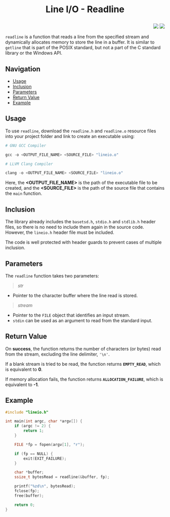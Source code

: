# <p style = "text-align: center">Line I/O - Readline</p>

<p style = "text-align: right">
    <img src = "https://img.shields.io/badge/c-%2300599C.svg?style=for-the-badge&logo=c&logoColor=white">
    <img src = "https://img.shields.io/badge/Windows-0078D6?style=for-the-badge&logo=windows&logoColor=white">
</p>

`readline` is a function that reads a line from the specified stream and dynamically allocates memory to store the line in a buffer. It is similar to `getline` that is part of the POSIX standard, but not a part of the C standard library or the Windows API.

## Navigation

+ [Usage](#usage)
+ [Inclusion](#inclusion)
+ [Parameters](#parameters)
+ [Return Value](#return-value)
+ [Example](#example)

## Usage

To use `readline`, download the `readline.h` and `readline.o` resource files into your project folder and link to create an executable using:
```powershell
# GNU GCC Compiler

gcc -o <OUTPUT_FILE_NAME> <SOURCE_FILE> "lineio.o"
```
```powershell
# LLVM Clang Compiler

clang -o <OUTPUT_FILE_NAME> <SOURCE_FILE> "lineio.o"
```
Here, the **<OUTPUT_FILE_NAME>** is the path of the executable file to be created, and the **<SOURCE_FILE>** is the path of the source file that contains the `main` function.

## Inclusion

The library already includes the `basetsd.h`, `stdio.h` and `stdlib.h` header files, so there is no need to include them again in the source code. However, the `lineio.h` header file must be included.

The code is well protected with header guards to prevent cases of multiple inclusion.

## Parameters

The `readline` function takes two parameters:
>*str*
+ Pointer to the character buffer where the line read is stored.

>*stream*
+ Pointer to the `FILE` object that identifies an input stream.
+ `stdin` can be used as an argument to read from the standard input.

## Return Value

On **success**, the function returns the number of characters (or bytes) read from the stream, excluding the line delimiter, `'\n'`.

If a blank stream is tried to be read, the function returns **`EMPTY_READ`**, which is equivalent to **0**.

If memory allocation fails, the function returns **`ALLOCATION_FAILURE`**, which is equivalent to **-1**.

## Example

```c
#include "lineio.h"

int main(int argc, char *argv[]) {
    if (argc != 2) {
        return 1;
    }

    FILE *fp = fopen(argv[1], "r");

    if (fp == NULL) {
        exit(EXIT_FAILURE);
    }

    char *buffer;
    ssize_t bytesRead = readline(&buffer, fp);

    printf("%zd\n", bytesRead);
    fclose(fp);
    free(buffer);

    return 0;
}
```